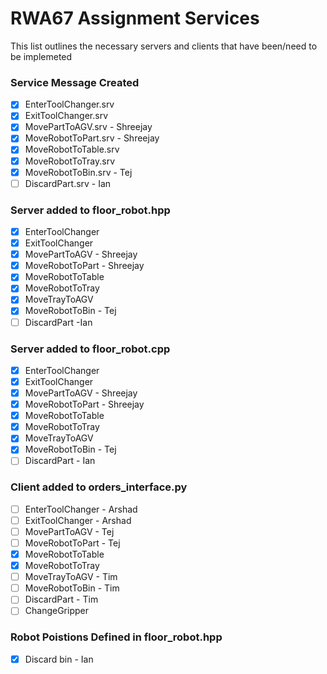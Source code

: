 # RWA67 Assignment Services
This list outlines the necessary servers and clients that have been/need to be implemeted

### Service Message Created
- [x] EnterToolChanger.srv
- [x] ExitToolChanger.srv
- [x] MovePartToAGV.srv - Shreejay
- [x] MoveRobotToPart.srv - Shreejay
- [x] MoveRobotToTable.srv
- [x] MoveRobotToTray.srv
- [x] MoveRobotToBin.srv - Tej
- [ ] DiscardPart.srv - Ian

### Server added to floor_robot.hpp
- [x] EnterToolChanger
- [x] ExitToolChanger
- [x] MovePartToAGV - Shreejay
- [x] MoveRobotToPart - Shreejay
- [x] MoveRobotToTable
- [x] MoveRobotToTray
- [x] MoveTrayToAGV 
- [x] MoveRobotToBin  - Tej
- [ ] DiscardPart -Ian

### Server added to floor_robot.cpp
- [x] EnterToolChanger
- [x] ExitToolChanger
- [x] MovePartToAGV - Shreejay
- [x] MoveRobotToPart - Shreejay
- [x] MoveRobotToTable
- [x] MoveRobotToTray
- [x] MoveTrayToAGV 
- [x] MoveRobotToBin  - Tej
- [ ] DiscardPart - Ian

### Client added to orders_interface.py
- [ ] EnterToolChanger - Arshad
- [ ] ExitToolChanger - Arshad
- [ ] MovePartToAGV - Tej
- [ ] MoveRobotToPart - Tej
- [x] MoveRobotToTable
- [x] MoveRobotToTray
- [ ] MoveTrayToAGV - Tim
- [ ] MoveRobotToBin - Tim
- [ ] DiscardPart - Tim
- [ ] ChangeGripper

### Robot Poistions Defined in floor_robot.hpp
- [x] Discard bin - Ian
